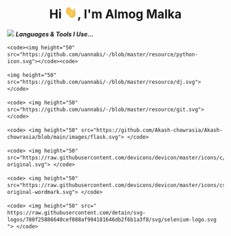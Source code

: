 <h1 align="center">Hi <img src="https://raw.githubusercontent.com/ABSphreak/ABSphreak/master/gifs/Hi.gif" width="30px">, I'm Almog Malka</h1>



<img src="https://media.giphy.com/media/ObNTw8Uzwy6KQ/giphy.gif" width="30px">&nbsp;***Languages & Tools I Use...***
<p align="left">

    <code><img height="50" src="https://github.com/uannabi/-/blob/master/resource/python-icon.svg"></code><code> 
    
    <img height="50" src="https://github.com/uannabi/-/blob/master/resource/dj.svg"> </code>

    <code> <img height="50" src="https://github.com/uannabi/-/blob/master/resource/git.svg"> </code>

    <code> <img height="50" src="https://github.com/Akash-chowrasia/Akash-chowrasia/blob/main/images/flask.svg"> </code>

    <code> <img height="50" src="https://raw.githubusercontent.com/devicons/devicon/master/icons/c/c-original.svg"> </code>

    <code> <img height="50" src="https://raw.githubusercontent.com/devicons/devicon/master/icons/css3/css3-original-wordmark.svg"> </code>

    <code> <img height="50" src="  https://raw.githubusercontent.com/detain/svg-logos/780f25886640cef088af994181646db2f6b1a3f8/svg/selenium-logo.svg
    "> </code>



 

